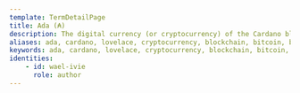 ```yaml
---
template: TermDetailPage
title: Ada (₳)
description: The digital currency (or cryptocurrency) of the Cardano blockchain. 1 Ada = 1 million Lovelace. Ada and Lovelace are named after the mathematician [Ada Lovelace](https://en.wikipedia.org/wiki/Ada_Lovelace).
aliases: ada, cardano, lovelace, cryptocurrency, blockchain, bitcoin, btc, eth, ethereum, staking, coinbase, binance 
keywords: ada, cardano, lovelace, cryptocurrency, blockchain, bitcoin, btc, eth, ethereum, staking, coinbase, binance 
identities: 
    - id: wael-ivie
      role: author
---
```

##
